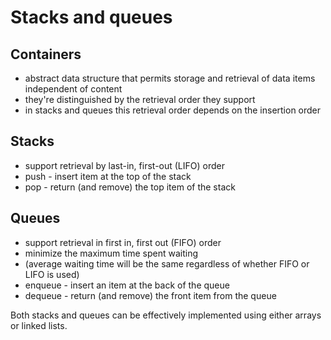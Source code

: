# Stacks and queues

## Containers

* abstract data structure that permits storage and retrieval of data items independent of content
* they're distinguished by the retrieval order they support
* in stacks and queues this retrieval order depends on the insertion order

## Stacks

* support retrieval by last-in, first-out (LIFO) order
* push - insert item at the top of the stack
* pop - return (and remove) the top item of the stack

## Queues

* support retrieval in first in, first out (FIFO) order
* minimize the maximum time spent waiting
* (average waiting time will be the same regardless of whether FIFO or LIFO is used)
* enqueue - insert an item at the back of the queue
* dequeue - return (and remove) the front item from the queue

Both stacks and queues can be effectively implemented using either arrays or linked lists.
